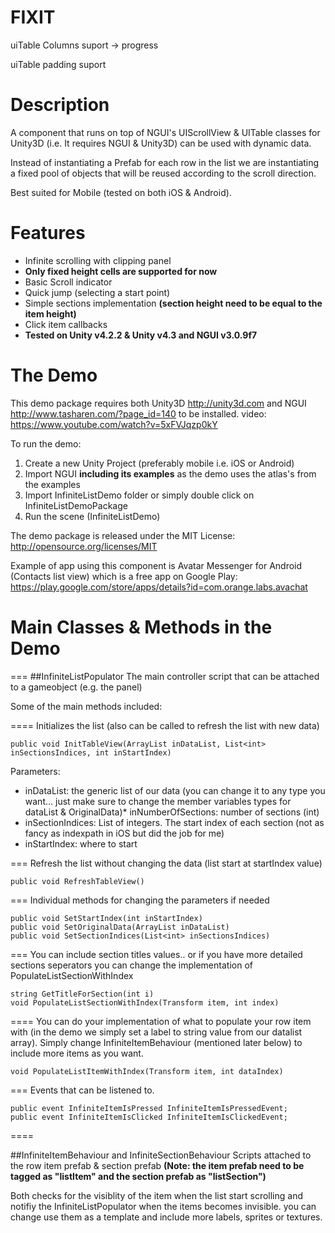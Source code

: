 FIXIT
=================
uiTable Columns suport -> progress

uiTable padding suport

Description
=================
A component that runs on top of NGUI's UIScrollView & UITable classes for Unity3D (i.e. It requires NGUI &amp; Unity3D) can be used with dynamic data.

Instead of instantiating a Prefab for each row in the list we are instantiating a fixed pool of objects that will be 
reused according to the scroll direction.

Best suited for Mobile (tested on both iOS & Android).

Features
============

* Infinite scrolling with clipping panel
* **Only fixed height cells are supported for now**
* Basic Scroll indicator
* Quick jump (selecting a start point)
* Simple sections implementation **(section height need to be equal to the item height)**
* Click item callbacks
* **Tested on Unity v4.2.2 & Unity v4.3 and NGUI v3.0.9f7**


The Demo
============
This demo package requires both Unity3D <http://unity3d.com> and NGUI <http://www.tasharen.com/?page_id=140> to be installed.
video: <https://www.youtube.com/watch?v=5xFVJqzp0kY>

To run the demo:

1. Create a new Unity Project (preferably mobile i.e. iOS or Android)
2. Import NGUI **including its examples** as the demo uses the atlas's from the examples
3. Import InfiniteListDemo folder or simply double click on InfiniteListDemoPackage
4. Run the scene (InfiniteListDemo)

The demo package is released under the MIT License:
<http://opensource.org/licenses/MIT>

Example of app using this component is Avatar Messenger for Android (Contacts list view) which is a free app on Google Play: <https://play.google.com/store/apps/details?id=com.orange.labs.avachat>

Main Classes & Methods in the Demo
===========
===
##InfiniteListPopulator 
The main controller script that can be attached to a gameobject (e.g. the panel)

Some of the main methods included:

====
Initializes the list (also can be called to refresh the list with new data)

	public void InitTableView(ArrayList inDataList, List<int> inSectionsIndices, int inStartIndex)


Parameters:

* inDataList: the generic list of our data (you can change it to any type you want… just make sure to change the member variables types for dataList & OriginalData)* inNumberOfSections: number of sections (int)
* inSectionIndices: List of integers. The start index of each section (not as fancy as indexpath in iOS but did the job for me)
* inStartIndex: where to start

===
Refresh the list without changing the data (list start at startIndex value)

	public void RefreshTableView()

===
Individual methods for changing the parameters if needed


	public void SetStartIndex(int inStartIndex)
	public void SetOriginalData(ArrayList inDataList)
	public void SetSectionIndices(List<int> inSectionsIndices)


===
You can include section titles values.. or if you have more detailed sections seperators you can change the implementation of PopulateListSectionWithIndex

	string GetTitleForSection(int i)
	void PopulateListSectionWithIndex(Transform item, int index)



====
You can do your implementation of what to populate your row item with (in the demo we simply set a label to string value from our datalist array). Simply change InfiniteItemBehaviour (mentioned later below) to include more items as you want.

	void PopulateListItemWithIndex(Transform item, int dataIndex)

===	
Events that can be listened to.

	public event InfiniteItemIsPressed InfiniteItemIsPressedEvent;
	public event InfiniteItemIsClicked InfiniteItemIsClickedEvent;

====

##InfiniteItemBehaviour and InfiniteSectionBehaviour
Scripts attached to the row item prefab & section prefab **(Note: the item prefab need to be tagged as "listItem" and the section prefab as "listSection")** 

Both checks for the visiblity of the item when the list start scrolling and notifiy the InfiniteListPopulator when the items becomes invisible. you can change use them as a template and include more labels, sprites or textures.
